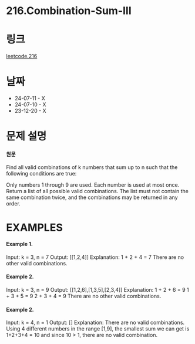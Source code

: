 # 216.Combination-Sum-III

# 링크
[leetcode.216](https://leetcode.com/problems/combination-sum-iii/description/?envType=study-plan-v2&envId=leetcode-75)

# 날짜
* 24-07-11 - X
* 24-07-10 - X
* 23-12-20 - X

# 문제 설명
#### 원문


Find all valid combinations of k numbers that sum up to n such that the following conditions are true:

Only numbers 1 through 9 are used.
Each number is used at most once.
Return a list of all possible valid combinations. The list must not contain the same combination twice, and the combinations may be returned in any order.


# EXAMPLES
#### Example 1.


Input: k = 3, n = 7
Output: [[1,2,4]]
Explanation:
1 + 2 + 4 = 7
There are no other valid combinations.


#### Example 2.


Input: k = 3, n = 9
Output: [[1,2,6],[1,3,5],[2,3,4]]
Explanation:
1 + 2 + 6 = 9
1 + 3 + 5 = 9
2 + 3 + 4 = 9
There are no other valid combinations.


#### Example 2.


Input: k = 4, n = 1
Output: []
Explanation: There are no valid combinations.
Using 4 different numbers in the range [1,9], the smallest sum we can get is 1+2+3+4 = 10 and since 10 > 1, there are no valid combination.